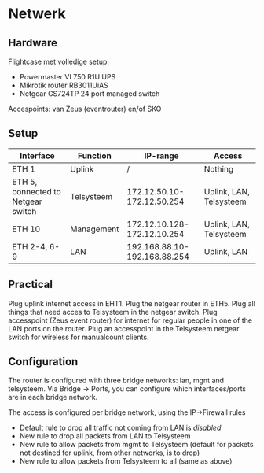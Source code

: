 #  Netwerk
## Hardware
Flightcase met volledige setup: 
* Powermaster VI 750 R1U UPS
* Mikrotik router	RB3011UiAS
* Netgear GS724TP 24 port managed switch 

Accespoints: van Zeus (eventrouter) en/of SKO
## Setup
| Interface                          	| Function   	| IP-range                     	| Access                  	|
|------------------------------------	|------------	|------------------------------	|-------------------------	|
| ETH 1                              	| Uplink     	| /                            	| Nothing                 	|
| ETH 5, connected to Netgear switch 	| Telsysteem 	| 172.12.50.10-172.12.50.254   	| Uplink, LAN, Telsysteem 	|
| ETH 10                             	| Management 	| 172.12.10.128-172.12.10.254  	| Uplink, LAN, Telsysteem 	|
| ETH 2-4, 6-9                       	| LAN        	| 192.168.88.10-192.168.88.254 	| Uplink, LAN             	|

## Practical
Plug uplink internet access in EHT1. Plug the netgear router in ETH5. Plug all things that need acces to Telsysteem in the netgear switch.
Plug accesspoint (Zeus event router) for internet for regular people in one of the LAN ports on the router. Plug an accesspoint in the Telsysteem netgear switch for wireless for manualcount clients.

## Configuration
The router is configured with three bridge networks: lan, mgnt and telsysteem.
Via Bridge -> Ports, you can configure which interfaces/ports are in each bridge network.

The access is configured per bridge network, using the IP->Firewall rules
* Default rule to drop all traffic not coming from LAN is *disabled*
* New rule to drop all packets from LAN to Telsysteem
* New rule to allow packets from mgmt to Telsysteem (default for packets not destined for uplink, from other networks, is to drop)
* New rule to allow packets from Telsysteem to all (same as above)

